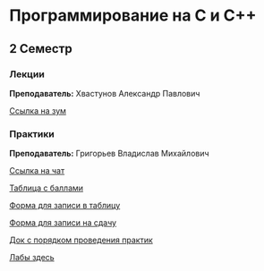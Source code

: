 # Программирование на С и С++

## 2 Семестр 
### Лекции

**Преподаватель:** Хвастунов Александр Павлович

[Ссылка на зум](https://itmo.zoom.us/j/3148049243?pwd=eGc0THI5dWRvbEt4L212K0lhN2E4dz09)

### Практики 

**Преподаватель:** Григорьев Владислав Михайлович 

[Ссылка на чат](https://t.me/joinchat/Ic2eA431TleL7Trh)

[Таблица с баллами](https://docs.google.com/spreadsheets/d/1DwCPJDUezzYPmfWBzGKwkPiR80wWo3v7smFL0obTsFg/)

[Форма для записи в таблицу](https://forms.gle/tV457NjYVh7Ce6Tj9)

[Форма для записи на сдачу](https://forms.gle/6BiVRwYsh5oVZdeXA)

[Док с порядком проведения практик](https://docs.google.com/document/d/1uVHoSdm-VRbwIMVrF_C8AojwQJnQa6RaDC_aIt2WYP0/)

[Лабы здесь](https://drive.google.com/drive/folders/1jmmZsH7u3udkW3QCbpuSHM5DdE1D5TZW)
